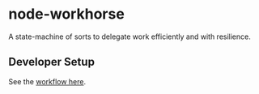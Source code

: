 # node-workhorse
A state-machine of sorts to delegate work efficiently and with resilience.

## Developer Setup
See the [workflow here](./docs/dev-setup.md).